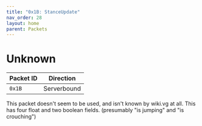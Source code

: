 ```yaml
---
title: "0x1B: StanceUpdate"
nav_order: 28
layout: home
parent: Packets
---
```


# Unknown

| Packet ID | Direction   |
| --------- | ----------- |
| `0x1B`    | Serverbound |

This packet doesn't seem to be used, and isn't known by wiki.vg at all. This has four float and two boolean fields. (presumably "is jumping" and "is crouching")
